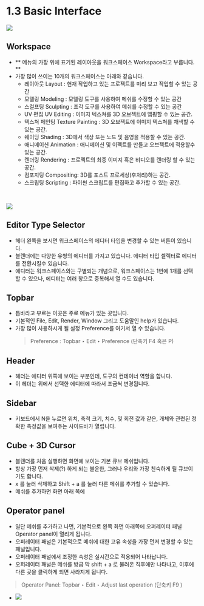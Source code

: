 # 1.3 Basic Interface
<image src="https://github.com/onmind/ob/blob/main/Image/Interface_object%20mode.png?raw=true" with="400" hight="300">

## Workspace
- ** 메뉴의 가장 위에 표기된 레이아웃을 워크스페이스 Workspace라고 부릅니다.  **
- 가장 많이 쓰이는 10개의 워크스페이스는 아래와 같습니다. 
	-   레이아웃 Layout :  현재 작업하고 있는 프로젝트를 미리 보고 작업할 수 있는 공간
	-   모델링 Modeling : 모델링 도구를 사용하여 메쉬를 수정할 수 있는 공간
	-   스컬프팅 Sculpting : 조각 도구를 사용하여 메쉬를 수정할 수 있는 공간
	-   UV 편집 UV Editing : 이미지 텍스쳐를 3D 오브젝트에 맵핑할 수 있는 공간. 
	-   텍스쳐 페인팅 Texture Painting : 3D 오브젝트에 이미지 텍스쳐를 채색할 수 있는 공간.
	-   쉐이딩 Shading : 3D에서 색상 또는 노드 및 음영을 적용할 수 있는 공간. 
	-   애니메이션 Animation :  애니메이션 및 이펙트를 만들고 오브젝트에 적용할수 있는 공간. 
	-   렌더링 Rendering : 프로젝트의 최종 이미지 혹은 비디오를 렌더링 할 수 있는 공간.  
	-   컴포지팅 Compositing: 3D를 포스트 프로세싱(후처리)하는 공간.  
	-   스크립팅 Scripting : 파이썬 스크립트를 편집하고 추가할 수 있는 공간.  

&nbsp;

<image src="https://github.com/onmind/ob/blob/main/Image/Interface_editor%20type%20selector.png?raw=true" with="400" hight="300">

## Editor Type Selector 
- 헤더 왼쪽을 보시면 워크스페이스의 에디터 타입을 변경할 수 있는 버튼이 있습니다. 
-  블렌더에는 다양한 유형의 에디터를 가지고 있습니다. 에디터 타입 셀렉터로 에디터를 전환시킬수 있습니다. 
- 에디터는 워크스페이스와는 구별되는 개념으로, 워크스페이스는 1번에 1개를 선택할 수 있으나, 에디터는 여러 창으로 중복해서 열 수도 있습니다. 

## Topbar 
- 톱바라고 부르는 이곳은 주로 메뉴가 있는 곳입니다. 
- 기본적인 File, Edit, Render, Window 그리고 도움말인 help가 있습니다. 
- 가장 많이 사용하시게 될 설정 Preference를 여기서 열 수 있습니다. 
	> Preference : Topbar ‣ Edit ‣ Preference (단축키 F4 혹은 P)

## Header 
- 헤더는 에디터 위쪽에 보이는 부분인데, 도구의 컨테이너 역할을 합니다. 
- 이 헤더는 위에서 선택한 에디터에 따라서 조금씩 변경됩니다. 

## Sidebar 
- 키보드에서 N을 누르면 위치, 축척 크기, 치수, 및 회전 값과 같은, 개체와 관련된 정확한 측정값을 보여주는 사이드바가 열립니다. 

## Cube + 3D Cursor 
- 블렌더를 처음 실행하면 화면에 보이는 기본 큐브 메쉬입니다. 
- 항상 가장 먼저 삭제(?) 하게 되는 불운한, 그러나 우리와 가장 친숙하게 될 큐브이기도 합니다.
- x 를 눌러 삭제하고 Shift + a 를 눌러 다른 메쉬를 추가할 수 있습니다. 
- 메쉬를 추가하면 화면 아래 쪽에 

## Operator panel
- 일단 메쉬를 추가하고 나면, 기본적으로 왼쪽 화면 아래쪽에 오퍼레이터 패널 Operator panel이 열리게 됩니다. 
- 오퍼레이터 패널은 기본적으로 메쉬에 대한 고유 속성을 가장 먼저 변경할 수 있는 패널입니다.
- 오퍼레이터 패널에서 조정한 속성은 실시간으로 적용되어 나타납니다.
-  오퍼레이터 패널은 메쉬를 방금 막 shift + a 로 불러온 직후에만 나타나고, 이후에 다른 곳을 클릭하게 되면 사라지게 됩니다. 
> Operator Panel: Topbar ‣ Edit ‣ Adjust last operation (단축키 F9 )
- <image src="https://github.com/onmind/ob/blob/main/Image/Interface_operator%20panel.png?raw=true" with="400" hight="300">
